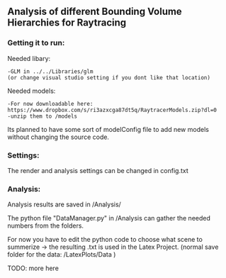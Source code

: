 ## Analysis of different Bounding Volume Hierarchies for Raytracing

### Getting it to run:

Needed libary:

	-GLM in ../../Libraries/glm
	(or change visual studio setting if you dont like that location)

Needed models:

	-For now downloadable here: https://www.dropbox.com/s/ri3azxcga87dt5q/RaytracerModels.zip?dl=0
	-unzip them to /models

Its planned to have some sort of modelConfig file to add new models without changing the source code.

### Settings:

The render and analysis settings can be changed in config.txt
	
### Analysis:
Analysis results are saved in /Analysis/<sceneName>

The python file "DataManager.py" in /Analysis can gather the needed numbers from the folders.

For now you have to edit the python code to choose what scene to summerize
-> the resulting <sceneName>.txt is used in the Latex Project. (normal save folder for the data: /LatexPlots/Data )



TODO: more here

